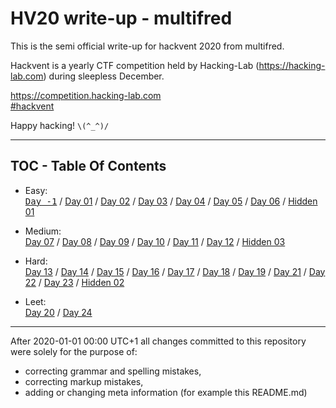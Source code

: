 # HV20 write-up - multifred

This is the semi official write-up for hackvent 2020 from multifred.

<!-- ...10....:...20....:...30....:...40....:...50....:...60....:...70....:. -->
Hackvent is a yearly CTF competition held by Hacking-Lab
(<https://hacking-lab.com>) during sleepless December.

<https://competition.hacking-lab.com>\
[#hackvent](https://twitter.com/hashtag/hackvent)

Happy hacking! `\(^_^)/`

-----

## TOC - Table Of Contents

* Easy:\
  <kbd>[Day -1](day-1/)</kbd> / [Day 01](day01/) / [Day 02](day02/) / [Day 03](day03/) / 
  [Day 04](day04/) / [Day 05](day05/) / [Day 06](day06/) / [Hidden 01](hid01/)

* Medium:\
  [Day 07](day07/) / [Day 08](day08/) / [Day 09](day09/) / [Day 10](day10/) / 
  [Day 11](day11/) / [Day 12](day12/) / [Hidden 03](hid03/)

* Hard:\
  [Day 13](day13/) / [Day 14](day14/) / [Day 15](day15/) / [Day 16](day16/) /
  [Day 17](day17/) / [Day 18](day18/) / [Day 19](day19/) / [Day 21](day21/) /
  [Day 22](day22/) / [Day 23](day23/) / [Hidden 02](hid02/)

* Leet:\
  [Day 20](day20/) / [Day 24](day24/)

-----

After 2020-01-01 00:00 UTC+1 all changes committed to this repository were
solely for the purpose of:

* correcting grammar and spelling mistakes,
* correcting markup mistakes,
* adding or changing meta information (for example this README.md)
